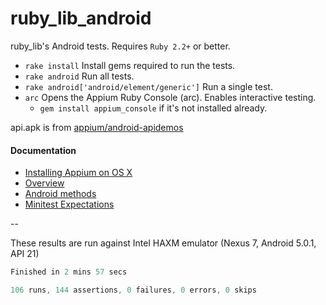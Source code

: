 ruby_lib_android
=====================

ruby_lib's Android tests. Requires `Ruby 2.2+` or better.

- `rake install` Install gems required to run the tests.
- `rake android` Run all tests.
- `rake android['android/element/generic']` Run a single test.
- `arc` Opens the Appium Ruby Console (arc). Enables interactive testing.
  - `gem install appium_console` if it's not installed already.

api.apk is from [appium/android-apidemos](https://github.com/appium/android-apidemos)

#### Documentation

- [Installing Appium on OS X](https://github.com/appium/ruby_console/blob/master/osx.md)
- [Overview](https://github.com/appium/ruby_lib/blob/master/docs/docs.md) 
- [Android methods](https://github.com/appium/ruby_lib/blob/master/docs/android_docs.md)
- [Minitest Expectations](http://ruby-doc.org/stdlib-1.9.3/libdoc/minitest/spec/rdoc/MiniTest/Expectations.html)

--

These results are run against Intel HAXM emulator (Nexus 7, Android 5.0.1, API 21)

```java
Finished in 2 mins 57 secs

106 runs, 144 assertions, 0 failures, 0 errors, 0 skips
```
